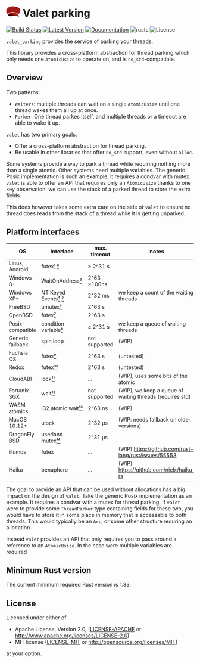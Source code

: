 # <img src="logo.svg" alt="" height="28px"> Valet parking

[![Build Status]][travis-ci.org] [![Latest Version]][crates.io] [![Documentation]][docs.rs] ![rustc] ![License]

`valet_parking` provides the service of parking your threads.

This library provides a cross-platform abstraction for thread parking which only needs one `AtomicUsize`
to operate on, and is `no_std`-compatible.

## Overview

Two patterns:
- `Waiters`: multiple threads can wait on a single `AtomicUsize` until one thread wakes them all up at once.
- `Parker`: One thread parkes itself, and multiple threads or a timeout are able to wake it up.

`valet` has two primary goals:
- Offer a cross-platform abstraction for thread parking.
- Be usable in other libraries that offer `no_std` support, even without `alloc`.

Some systems provide a way to park a thread while requiring nothing more than a single atomic. Other systems need multiple variables. The generic Posix implementation is such an example, it requires a condvar with mutex. `valet` is able to offer an API that requires only an `AtomicUsize` thanks to one key observation: we can use the stack of a parked thread to store the extra fields.

This does however takes some extra care on the side of `valet` to ensure no thread does reads from the stack of a thread while it is getting unparked.

## Platform interfaces

| OS               | interface               | max. timeout  | notes
|------------------|-------------------------|---------------|----------------------------------
| Linux, Android   | futex[¹] [²]            | ≥ 2^31 s      |
| Windows 8+       | WaitOnAddress[³]        | 2^63 ×100ns   |
| Windows XP+      | NT Keyed Events[⁴] [⁵]  | 2^32 ms       | we keep a count of the waiting threads
| FreeBSD          | umutex[⁶]               | 2^63 s        |
| OpenBSD          | futex[⁷]                | 2^63 s        |
| Posix-compatible | condition variable[⁸]   | ≥ 2^31 s      | we keep a queue of waiting threads
| Generic fallback | spin loop               | not supported | (WIP)
| Fuchsia OS       | futex[⁹]                | 2^63 s        | (untested)
| Redox            | futex[¹⁰]               | 2^63 s        | (untested)
| CloudABI         | lock[¹¹]                | ...           | (WIP), uses some bits of the atomic
| Fortanix SGX     | wait[¹²]                | not supported | (WIP), we keep a queue of waiting threads (requires std)
| WASM atomics     | i32.atomic.wait[¹³]     | 2^63 ns       | (WIP)
| MacOS 10.12+     | ulock                   | 2^32 μs       | (WIP: needs fallback on older versions)
| DragonFly BSD    | userland mutex[¹⁴]      | 2^31 μs       |
| illumos          | futex                   | ...           | (WIP) https://github.com/rust-lang/rust/issues/55553
| Haiku            | benaphore               | ...           | (WIP) https://github.com/nielx/haiku-rs

The goal to provide an API that can be used without allocations has a big impact on the design of `valet`. Take the generic Posix implementation as an example. It requires a condvar with a mutex for thread parking. If `valet` were to provide some `ThreadParker` type containing fields for these two, you would have to store it in some place in memory that is accessable to both threads. This would typically be an `Arc`, or some other structure requring an allocation.

Instead `valet` provides an API that only requires you to pass around a reference to an `AtomicUsize`.
In the case were multiple variables are required


## Minimum Rust version

The current minimum required Rust version is 1.33.

## License

Licensed under either of

 * Apache License, Version 2.0, ([LICENSE-APACHE](LICENSE-APACHE) or http://www.apache.org/licenses/LICENSE-2.0)
 * MIT license ([LICENSE-MIT](LICENSE-MIT) or http://opensource.org/licenses/MIT)

at your option.


[Build Status]: https://travis-ci.org/pitdicker/valet_parking.svg?branch=master
[travis-ci.org]: https://travis-ci.org/pitdicker/valet_parking
[Latest version]: https://img.shields.io/crates/v/rand.svg
[crates.io]: https://crates.io/crates/valet_parking
[Documentation]: https://docs.rs/valet_parking/badge.svg
[docs.rs]: https://docs.rs/valet_parking
[rustc]: https://img.shields.io/badge/rustc-1.33+-blue.svg
[License]: https://img.shields.io/crates/l/valet_parking.svg

[¹]: http://man7.org/linux/man-pages/man2/futex.2.html
[²]: https://www.akkadia.org/drepper/futex.pdf
[³]: https://docs.microsoft.com/en-us/windows/win32/api/synchapi/nf-synchapi-waitonaddress
[⁴]: http://locklessinc.com/articles/keyed_events/
[⁵]: http://joeduffyblog.com/2006/11/28/windows-keyed-events-critical-sections-and-new-vista-synchronization-features/
[⁶]: https://www.freebsd.org/cgi/man.cgi?query=_umtx_op
[⁷]: https://man.openbsd.org/futex
[⁸]: https://pubs.opengroup.org/onlinepubs/7908799/xsh/pthread_cond_wait.html
[⁹]: https://fuchsia.dev/fuchsia-src/reference/syscalls/futex_wait
[¹⁰]: https://doc.redox-os.org/kernel/kernel/syscall/futex/index.html
[¹¹]: https://nuxi.nl/blog/2016/06/22/cloudabi-futexes.html
[¹²]: https://docs.rs/fortanix-sgx-abi/0.3.3/fortanix_sgx_abi/struct.Usercalls.html#tcs-event-queues
[¹³]: https://github.com/WebAssembly/threads/blob/master/proposals/threads/Overview.md#wait
[¹⁴]: http://man.dragonflybsd.org/?command=umtx
